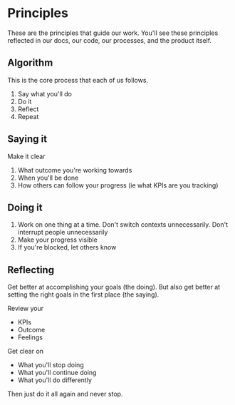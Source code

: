 # Principles

These are the principles that guide our work. You'll see these principles reflected in our docs, our code, our processes, and the product itself.

## Algorithm

This is the core process that each of us follows.

1. Say what you'll do
2. Do it
3. Reflect
4. Repeat

## Saying it

Make it clear

1. What outcome you're working towards
1. When you'll be done
1. How others can follow your progress (ie what KPIs are you tracking)

## Doing it

1. Work on one thing at a time. Don't switch contexts unnecessarily. Don't interrupt people unnecessarily
1. Make your progress visible
1. If you're blocked, let others know

## Reflecting

Get better at accomplishing your goals (the doing). But also get better at setting the right goals in the first place (the saying).

Review your

- KPIs
- Outcome
- Feelings

Get clear on

- What you'll stop doing
- What you'll continue doing
- What you'll do differently

Then just do it all again and never stop.
